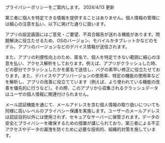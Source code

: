 プライバシーポリシーをご案内します。
2024/4/13 更新

第三者に個人を特定できる情報を提供することはありません。個人情報の管理には細心の注意を払い、以下に掲げた通りに扱います。

アプリの設定画面にはご意見・ご要望、不具合報告が送れる機能があります。問題解決に役立たせるため、OSのバージョン、モバイルかタブレットかなどのモデル、アプリのバージョンなどのデバイス情報が送信されます。

また、アプリの利便性向上のため、匿名で、個人を特定できない範囲に細心の注意を払い、アクセス解析をしております。例えば、アプリがクラッシュした時、どの部分でクラッシュしたかを匿名で送信し、バグの素早い修正に役立たせております。また、デバイスやアプリバージョンの使用率、特定の機能の使用率などを解析し、アプリの改善に役立てています（例えば、より使われている機能の改善を優先的に行うなど）。その際、このアプリから収集されるクラッシュデータはユーザの個人情報に関連付けられません。

メール認証機能を通じて、メールアドレスを含む個人情報の取り扱いについても同様に高いレベルのプライバシー保護を実施します。ユーザーのメールアドレスは認証目的以外には使用されず、セキュアなサーバーに保管されます。データの安全とプライバシーを確保するための措置が講じられており、第三者による不正アクセスやデータの漏洩を防ぐために必要な技術的、組織的対策を施しています。

